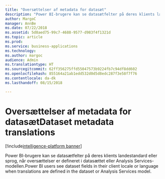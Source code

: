 ```yaml
---
title: "Oversættelser af metadata for datasæt"
description: "Power BI-brugere kan se datasætfelter på deres klients landestandard eller sprog, når oversættelser er defineret i datasættet eller Analysis Services-modellen."
author: MargoC
manager: AnnBe
ms.date: 07/22/2018
ms.assetid: 5d8aed75-99c7-4688-9577-d983f4f1321d
ms.topic: article
ms.prod: 
ms.service: business-applications
ms.technology: 
ms.author: margoc
audience: Admin
ms.translationtype: HT
ms.sourcegitcommit: 62ff356275ffd55047573b9224fb7c94df8dd602
ms.openlocfilehash: 855164a21ab1edd532d0d5d8edc287f3e58f7f76
ms.contentlocale: da-dk
ms.lasthandoff: 08/15/2018

---
```

#  <a name="dataset-metadata-translations"></a><span data-ttu-id="a8b3a-103">Oversættelser af metadata for datasæt</span><span class="sxs-lookup"><span data-stu-id="a8b3a-103">Dataset metadata translations</span></span>

[!include[intelligence-platform banner](../../includes/intelligence-platform.md)]




<span data-ttu-id="a8b3a-104">Power BI-brugere kan se datasætfelter på deres klients landestandard eller sprog, når oversættelser er defineret i datasættet eller Analysis Services-modellen.</span><span class="sxs-lookup"><span data-stu-id="a8b3a-104">Power BI users see dataset fields in their client locale or language when translations are defined in the dataset or Analysis Services model.</span></span>

